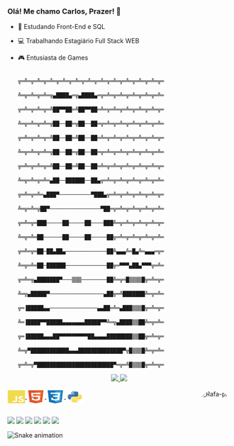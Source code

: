 ### Olá! Me chamo Carlos, Prazer! 👋

- 🌱 Estudando Front-End e SQL
- 💻 Trabalhando Estagiário Full Stack WEB
- 🎮 Entusiasta de Games


                                         ╦═╩═╦═╩═╦═╩═╦═╩═╦═╩═╦═╩═╦═╩═╦═╩═╦═╩═╦═╩═╦═╩═╦═
                                         ╩═╦═╩═╦═╩═╦▄████▄═╦▄████▄═╦═╩═╦═╩═╦═╩═╦═╩═╦═╩═ 
                                         ╦═╩═╦═╩═╦═╩██▀▀██═╩██▀▀██═╩═╦═╩═╦═╩═╦═╩═╦═╩═╦═ 
                                         ╩═╦═╩═╦═╩═╦██──██═╦██──██═╦═╩═╦═╩═╦═╩═╦═╩═╦═╩═ 
                                         ╦═╩═╦═╩═╦═╩██──██═╩██──██═╩═╦═╩═╦═╩═╦═╩═╦═╩═╦═ 
                                         ╩═╦═╩═╦═╩═╦██──██═╦██──██═╦═╩═╦═╩═╦═╩═╦═╩═╦═╩═ 
                                         ╦═╩═╦═╩═╦═╩██──██═╩██──██═╩═╦═╩═╦═╩═╦═╩═╦═╩═╦═ 
                                         ╩═╦═╩═╦═╩═▄██──██████──██▄╦═╩═╦═╩═╦═╩═╦═╩═╦═╩═ 
                                         ╦═╩═╦═╩═▄███▀──────────▀███▄╦═╩═╦═╩═╦═╩═╦═╩═╦═ 
                                         ╩═╦═╩═╦██▀────────────────▀██═╦═╩═╦═╩═╦═╩═╦═╩═ 
                                         ╦═╩═╦═███─────██─────██────███╩═╦═╩═╦═╩═╦═╩═╦═ 
                                         ╩═╦═╩═██──────██─────██─────██╦═╩═╦═╩═╦═╩═╦═╩═ 
                                         ╦═╩═╦═██─██▄██▄─────────────██╩▄▄▄╩═█▄╩═▄▄▄═╦═ 
                                         ╩═╦═╩═██─██████─────────────██╦═▀▀▀▄██▄▀▀▀╦═╩═ 
                                         ╦═╩═╦▄███████▀───▒▒▒────────██╩═╦═█▒▒▒▒█╦═╩═╦═ 
                                         ╩═╦▄█████▀─────────────────▄██╦═╩███████╩═╦═╩═ 
                                         ╦═▐█████▄▄───────────────▄▄██═╩═▄███▒▒▒█╦═╩═╦═ 
                                         ╩═▐████▀▀█████▄▄▄▄▄▄▄█████▀▀╩═╦▄████▒▒██╩═╦═╩═ 
                                         ╦═▐█████▄▄▄██▀▀▀▀▀▀▀▀▀██▄▄▄▄████████▒▒██╦═╩═╦═ 
                                         ╩═╦▀████████████▄▄▄██████████████▀╦█▒▒▒█╩═╦═╩═ 
                                         ╦═╩═╦▀████████████████████████▀═╦═╩█▒▒▒█╦═╩═╦═

<div align="center">
  <a href="https://github.com/CarlosEduardo00">
  <img height="180em" src="https://github-readme-stats.vercel.app/api?username=CarlosEduardo00&show_icons=true&theme=dark&include_all_commits=true&count_private=true"/>
  <img height="180em" src="https://github-readme-stats.vercel.app/api/top-langs/?username=CarlosEduardo00&layout=compact&langs_count=7&theme=dark"/>
</div>
  <div style="display: inline_block"><br>
  <img align="center" alt="Buiu-Js" height="30" width="40" src="https://raw.githubusercontent.com/devicons/devicon/master/icons/javascript/javascript-plain.svg">
  <img align="center" alt="Buiu-HTML" height="30" width="40" src="https://raw.githubusercontent.com/devicons/devicon/master/icons/html5/html5-original.svg">
  <img align="center" alt="Buiu-CSS" height="30" width="40" src="https://raw.githubusercontent.com/devicons/devicon/master/icons/css3/css3-original.svg">
  <img align="center" alt="Buiu-Python" height="30" width="40" src="https://raw.githubusercontent.com/devicons/devicon/master/icons/python/python-original.svg">
  <img align="right" alt="Rafa-pic" height="150" style="border-radius:50px;" src="https://cdn.discordapp.com/attachments/750514096696197250/962636469665689660/buiu_gif_saleiro.gif">
</div>
  
  ##
  
<div> 
  <a href="https://www.youtube.com/channel/UCYF3sregAil3V4dDkZ9EQ5g" target="_blank"><img src="https://img.shields.io/badge/YouTube-FF0000?style=for-the-badge&logo=youtube&logoColor=white" target="_blank"></a>
  <a href="https://www.instagram.com/buiux/" target="_blank"><img src="https://img.shields.io/badge/-Instagram-%23E4405F?style=for-the-badge&logo=instagram&logoColor=white" target="_blank"></a>
 	<a href="https://www.twitch.tv/buiux" target="_blank"><img src="https://img.shields.io/badge/Twitch-9146FF?style=for-the-badge&logo=twitch&logoColor=white" target="_blank"></a>
 <a href="https://discordapp.com/users/339222450497781760" target="_blank"><img src="https://img.shields.io/badge/Discord-7289DA?style=for-the-badge&logo=discord&logoColor=white" target="_blank"></a> 
  <a href = "mailto:carloscontato2000@hotmail.com.com"><img src="https://img.shields.io/badge/-Gmail-%23333?style=for-the-badge&logo=gmail&logoColor=white" target="_blank"></a>
  <a href="https://www.linkedin.com/in/carlos-eduardo-49620815b/" target="_blank"><img src="https://img.shields.io/badge/-LinkedIn-%230077B5?style=for-the-badge&logo=linkedin&logoColor=white" target="_blank"></a> 
  
 
  
  ![Snake animation](https://github.com/CarlosEduardo00/CarlosEduardo00/blob/output/github-contribution-grid-snake.svg)
